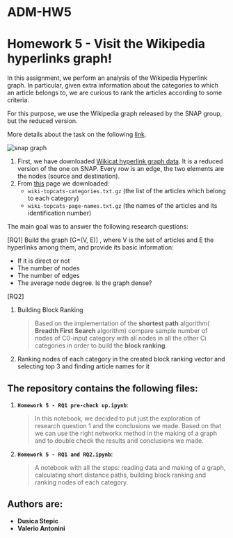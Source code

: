 # ADM-HW5

# Homework 5 - Visit the Wikipedia hyperlinks graph!

In this assignment, we perform an analysis of the Wikipedia Hyperlink graph. In particular, given extra information about the categories to which an article belongs to, we are curious to rank the articles according to some criteria.

For this purpose, we use the Wikipedia graph released by the SNAP group, but the reduced version.

More details about the task on the following [link](https://github.com/CriMenghini/ADM-2018/blob/master/Homework_5/README.md).

![snap graph](http://yifanhu.net/GALLERY/GRAPHS/GIF_SMALL/SNAP@as-735.gif)


1. First, we have downloaded  [Wikicat hyperlink graph data](https://drive.google.com/file/d/1ghPJ4g6XMCUDFQ2JPqAVveLyytG8gBfL/view?usp=sharing).  It is a reduced version of the one on SNAP. Every row is an edge, the two elements are the nodes (source and destination).
2.  From [this](https://snap.stanford.edu/data/wiki-topcats.html) page we downloaded:
	-  `wiki-topcats-categories.txt.gz` (the list of the articles which belong to each category)
	-  `wiki-topcats-page-names.txt.gz` (the names of the articles and its identification number)

The main goal was to answer the following research questions:

[RQ1] Build the graph [G=(V, E)] , where V is the set of articles and E the hyperlinks among them, and provide its basic information:

* If it is direct or not
* The number of nodes
* The number of edges
* The average node degree. Is the graph dense?

[RQ2]

1. Building Block Ranking
    > Based on the implementation of the **shortest path** algorithm( **Breadth First Search** algorithm) compare sample number of nodes of C0-input category with all nodes in all the other Ci categories in order to build the **block ranking**. 

2. Ranking nodes of each category in the created block ranking vector and selecting top 3 and finding article names for it

## The repository contains the following files:

1. __`Homework 5 - RQ1 pre-check up.ipynb`__:
      > In this notebook, we decided to put just the exploration of research question 1 and the conclusions we made. Based on that we can use the right networkx method in the making of a graph and to double check the results and conclusions we made.
      
2. __`Homework 5 - RQ1 and RQ2.ipynb`__:
      > A notebook with all the steps: reading data and making of a graph, calculating short distance paths, building block ranking and ranking nodes of each category.


## Authors are:

*  **Dusica Stepic** 
*  **Valerio Antonini**
